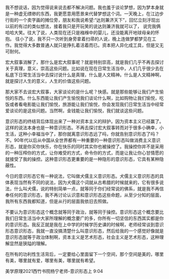
我不想说话，因为觉得说来说去都不解决问题。我也羞于谈论梦想，因为梦本身就是一种虚无缥缈的东西，我更愿意用愿景来代替梦想这个词。一天晚上，在江边步行街的一个卖字画的摊位旁，朋友和我说希望:“达则兼济天下”，回忆立刻泘现出以前的有过的类似想法，接着我只是开玩笑的说达则兼济我就可以了， 说完我俩哈哈大笑。往大了说，人类现在还只是襁褓中的婴儿，还没能离开地球母亲的怀抱。 往小了说，我不只一次听到身旁拿着扫帚的人说，晚上连做梦都梦见在工作。我觉得大多数普通人就只是挣扎着活着而已。资本把人异化成工具，但是又无可耐何。


宏大叙事消解了，那什么是宏大叙事呢？就是特别崇高，就是我们几乎不再去探讨关于真理，意义，崇高这些问题。比如说在现在日常生活当中，人们几乎很少去在私底下日常生活当中去探讨说什么是真理，什么是人文精神。什么是人文精神啊，就是探讨人生的意义，人生的价值这些问题。


那大家不去谈宏大叙事，大家谈论的是什么呢？快感。就是那些能够让我们产生愉悦的东西。什么东西能让我们产生愉悦我们谈论什么啊，比如购物让我们愉悦，吃饭或者看电影能让我们愉悦，旅游能让我们愉悦，你会发现我们日常生活当中经常爱谈论的是这些问题。当然啊，金钱能让我们愉悦，我们就谈这些问题。

意识形态的终结背后体现出来了一种对资本主义的辩护。因为资本主义已经赢了。这样的说法本身也是一种意识形态。不再去探讨宏大叙事转而对于很多小确幸，小生活，这种小幸福当中了，那你就离意识形态远了吗，你就告别意识形态了吗？不。90年代以后从中国从全世界都有一种重要的一种意识形态叫做消费主义意识形态，就是你买你快乐，你在快乐的同时其实你也被操控了。我操控你并不是采用的一种压榨你的方式，让你难受的方式，命令你的方式，而是让我让你心甘情愿的就接受了我的操控。这种意识形态更重要的是一种隐形的意识形态，它具有某种隐蔽性。


今日的意识形态它有一种说法，它叫做犬儒主义意识形态。犬儒主义意识形态的具体表现当然有不同的说法，因为犬儒这个词就从古希腊的时候就来的，它有很多说法，什么叫犬儒，说的特别简单一点，就等同于你们经常说的佛系，就是我不再信奉任何的意识形态，我不再讨论认识意和意识形态这些命题，从至少分知的层面，我所有东西我都知道，但是从行的层面我依旧去照做。


不要认为意识形态这个概念就等同于政治，就等同于操控。意识形态这个概念要比我们日常生活当中大家所理解的概念要广的多，你所有一切坚信的东西其实都是你的意识形态。我反正就是我在上中学的时候学历史课的时候啊，老师经常谈到意识形态意识形态，我就一直没搞清楚什么叫意识形态，然后给我的一个感觉好像就是意识形态就等于政治体制啊，资本主义是艺术形态，社会主义是艺术形态，这种理解显然是狭隘的理解。

在所有的功利性生活背后，一定要给心里面留下一个空间，那个空间是美的，哪里有美，哪里就有爱，哪里有美，哪里就有希望。

美学原理2021西竹书院杨宁老师-意识形态上 9:04  


